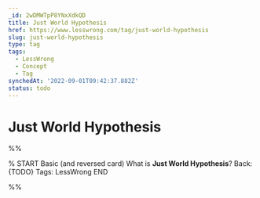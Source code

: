 ```yaml
---
_id: 2wDMWTpP8YNxXdkQD
title: Just World Hypothesis
href: https://www.lesswrong.com/tag/just-world-hypothesis
slug: just-world-hypothesis
type: tag
tags:
  - LessWrong
  - Concept
  - Tag
synchedAt: '2022-09-01T09:42:37.882Z'
status: todo
---
```


# Just World Hypothesis


%%

% START
Basic (and reversed card)
What is **Just World Hypothesis**?
Back: {TODO}
Tags: LessWrong
END
<!--ID: 1663156995452-->


%%
	

